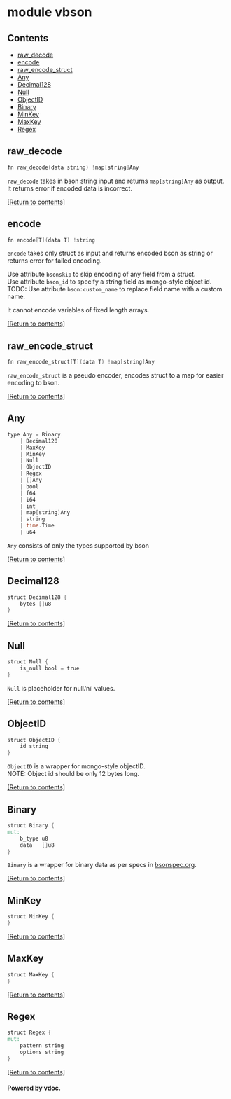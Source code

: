 # module vbson




## Contents
- [raw_decode](#raw_decode)
- [encode](#encode)
- [raw_encode_struct](#raw_encode_struct)
- [Any](#Any)
- [Decimal128](#Decimal128)
- [Null](#Null)
- [ObjectID](#ObjectID)
- [Binary](#Binary)
- [MinKey](#MinKey)
- [MaxKey](#MaxKey)
- [Regex](#Regex)

## raw_decode
```v
fn raw_decode(data string) !map[string]Any
```

`raw_decode` takes in bson string input and returns
`map[string]Any` as output.  
It returns error if encoded data is incorrect.  

[[Return to contents]](#Contents)

## encode
```v
fn encode[T](data T) !string
```

`encode` takes only struct as input and returns encoded bson as string or
returns error for failed encoding.  

Use attribute `bsonskip` to skip encoding of any field from a struct.  
Use attribute `bson_id` to specify a string field as mongo-style object id.  
TODO: Use attribute `bson:custom_name` to replace field name with a custom name.  

It cannot encode variables of fixed length arrays.  

[[Return to contents]](#Contents)

## raw_encode_struct
```v
fn raw_encode_struct[T](data T) !map[string]Any
```

`raw_encode_struct` is a pseudo encoder, encodes struct to a map for easier
encoding to bson.  

[[Return to contents]](#Contents)

## Any
```v
type Any = Binary
	| Decimal128
	| MaxKey
	| MinKey
	| Null
	| ObjectID
	| Regex
	| []Any
	| bool
	| f64
	| i64
	| int
	| map[string]Any
	| string
	| time.Time
	| u64
```

`Any` consists of only the types supported by bson

[[Return to contents]](#Contents)

## Decimal128
```v
struct Decimal128 {
	bytes []u8
}
```


[[Return to contents]](#Contents)

## Null
```v
struct Null {
	is_null bool = true
}
```

`Null` is placeholder for null/nil values.  

[[Return to contents]](#Contents)

## ObjectID
```v
struct ObjectID {
	id string
}
```

`ObjectID` is a wrapper for mongo-style objectID.  
NOTE: Object id should be only 12 bytes long.  

[[Return to contents]](#Contents)

## Binary
```v
struct Binary {
mut:
	b_type u8
	data   []u8
}
```

`Binary` is a wrapper for binary data as per specs in [bsonspec.org](https://bsonspec.org/spec.html).  

[[Return to contents]](#Contents)

## MinKey
```v
struct MinKey {
}
```


[[Return to contents]](#Contents)

## MaxKey
```v
struct MaxKey {
}
```


[[Return to contents]](#Contents)

## Regex
```v
struct Regex {
mut:
	pattern string
	options string
}
```


[[Return to contents]](#Contents)

#### Powered by vdoc.
